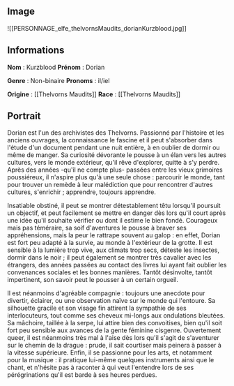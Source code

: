## **Image**

![[PERSONNAGE_elfe_thelvornsMaudits_dorianKurzblood.jpg]]

## **Informations**

**Nom** : Kurzblood 
**Prénom** : Dorian 

**Genre** : Non-binaire 
**Pronoms** : il/iel

**Origine** : [[Thelvorns Maudits]] 
**Race** : [[Thelvorns Maudits]]

## **Portrait**

Dorian est l'un des archivistes des Thelvorns. Passionné par l'histoire et les anciens ouvrages, la connaissance le fascine et il peut s'absorber dans l'étude d'un document pendant une nuit entière, à en oublier de dormir ou même de manger. Sa curiosité dévorante le pousse à un élan vers les autres cultures, vers le monde extérieur, qu'il rêve d'explorer, quitte à s'y perdre. Après des années -qu'il ne compte plus- passées entre les vieux grimoires poussiéreux, il n'aspire plus qu'à une seule chose : parcourir le monde, tant pour trouver un remède à leur malédiction que pour rencontrer d'autres cultures, s'enrichir ; apprendre, toujours apprendre. 

Insatiable obstiné, il peut se montrer détestablement têtu lorsqu'il poursuit un objectif, et peut facilement se mettre en danger dès lors qu'il court après une idée qu'il souhaite vérifier ou dont il estime le bien fondé. Courageux mais pas téméraire, sa soif d'aventures le pousse à braver ses appréhensions, mais la peur le rattrape souvent au galop : en effet, Dorian est fort peu adapté à la survie, au monde à l'extérieur de la grotte. Il est sensible à la lumière trop vive, aux climats trop secs, déteste les insectes, dormir dans le noir ; il peut également se montrer très cavalier avec les étrangers, des années passées au contact des livres lui ayant fait oublier les convenances sociales et les bonnes manières. Tantôt désinvolte, tantôt impertinent, son savoir peut le pousser à un certain orgueil.

Il est néanmoins d'agréable compagnie : toujours une anecdote pour divertir, éclairer, ou une observation naïve sur le monde qui l'entoure. Sa silhouette gracile et son visage fin attirent la sympathie de ses interlocuteurs, tout comme ses cheveux mi-longs aux ondulations bleutées. Sa mâchoire, taillée à la serpe, lui attire bien des convoitises, bien qu'il soit fort peu sensible aux avances de la gente féminine cisgenre. Ouvertement queer, il est néanmoins très mal à l'aise dès lors qu'il s'agit de s'aventurer sur le chemin de la drague : prude, il sait courtiser mais peinera à passer à la vitesse supérieure. Enfin, il se passionne pour les arts, et notamment pour la musique : il pratique lui-même quelques instruments ainsi que le chant, et n'hésite pas à raconter à qui veut l'entendre lors de ses pérégrinations qu'il est barde à ses heures perdues.